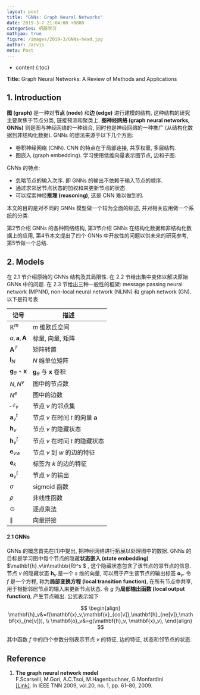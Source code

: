 ```yaml
---
layout: post
title: "GNNs: Graph Neural Networks"
date: 2019-3-7 21:04:00 +0800
categories: 机器学习
mathjax: true
figure: /images/2019-3/GNNs-head.jpg
author: Jarvis
meta: Post
---
```


* content
{:toc}




**Title:** Graph Neural Networks: A Review of Methods and Applications

## 1. Introduction

**图 (graph)** 是一种对**节点 (node)** 和**边 (edge)** 进行建模的结构, 这种结构的研究主要聚焦于节点分类, 链接预测和聚类上. **图神经网络 (graph neural networks, GNNs)** 则是图与神经网络的一种结合, 同时也是神经网络的一种推广 (从结构化数据到非结构化数据). GNNs 的想法来源于以下几个方面:

- 卷积神经网络 (CNN). CNN 的特点在于局部连接, 共享权重, 多层结构. 
- 图嵌入 (graph embedding). 学习使用低维向量表示图节点, 边和子图.

GNNs 的特点: 

* 忽略节点的输入次序. 即 GNNs 的输出不依赖于输入节点的顺序.
* 通过求邻居节点状态的加权和来更新节点的状态
* 可以探索神经**推理 (reasoning)**, 这是 CNN 难以做到的.

本文的目的是对不同的 GNNs 模型做一个较为全面的综述, 并对相关应用做一个系统的分类. 

第2节介绍 GNNs 的各种网络结构, 第3节介绍 GNNs 在结构化数据和非结构化数据上的应用, 第4节本文提出了四个 GNNs 中开放性的问题以供未来的研究参考, 第5节做一个总结.

## 2. Models

在 2.1 节介绍原始的 GNNs 结构及其局限性. 在 2.2 节给出集中变体以解决原始 GNNs 中的问题. 在 2.3 节给出三种一般性的框架: message passing neural network (MPNN), non-local neural network (NLNN) 和 graph network (GN). 以下是符号表

| 记号                   | 描述                             |
| ---------------------- | -------------------------------- |
| $\mathbb{R}^m$         | $m$ 维欧氏空间                   |
| $a, \mathbf{a}, \mathbf{A}$          | 标量, 向量, 矩阵                 |
| $\mathbf{A}^T$                | 矩阵转置                         |
| $\mathbf{I}_N$                | $N$ 维单位矩阵                   |
| $\mathbf{g}_{\theta}\star\mathbf{x}$ | $\mathbf{g}_{\theta}$ 与 $\mathbf{x}$ 卷积     |
| $N, N^v$               | 图中的节点数                     |
| $N^e$                  | 图中的边数                       |
| $\mathcal{N}_v$        | 节点 $v$ 的邻点集                |
| $\mathbf{a}_v^t$              | 节点 $v$ 在时间 $t$ 的向量 $\mathbf{a}$ |
| $\mathbf{h}_v$                | 节点 $v$ 的隐藏状态              |
| $\mathbf{h}_v^t$              | 节点 $v$ 在时间 $t$ 的隐藏状态   |
| $\mathbf{e}_{vw}$             | 节点 $v$ 到 $w$ 的边的特征       |
| $\mathbf{e}_k$                | 标签为 $k$ 的边的特征            |
| $\mathbf{o}_v^t$              | 节点 $v$ 的输出                  |
| $\sigma$               | sigmoid 函数                     |
| $\rho$                 | 非线性函数                       |
| $\odot$                | 逐点乘法                         |
| $\parallel$            | 向量拼接                         |

#### 2.1 GNNs

GNNs 的概念首先在[1]中提出, 把神经网络进行拓展以处理图中的数据. GNNs 的目标是学习图中每个节点的隐藏**状态嵌入 (state embedding)** $\mathbf{h}_v\in\mathbb{R}^s $ ,  这个隐藏状态包含了该节点的邻节点的信息. 节点 $v$ 的隐藏状态 $\mathbf{h}_v$ 是一个 $s$ 维的向量, 可以用于产生该节点的输出标签 $\mathbf{o}_v$. 令 $f$ 是一个方程, 称为**局部变换方程 (local transition function)**, 在所有节点中共享, 用于根据邻居节点的输入来更新节点状态. 令 $g$ 为**局部输出函数 (local output function)**, 产生节点输出. 公式表示如下

$$
\begin{align}
\mathbf{h}_v&=f(\mathbf{x}_v,\mathbf{x}_{co[v]},\mathbf{h}_{ne[v]},\mathbf{x}_{ne[v]}), \\
\mathbf{o}_v&=g(\mathbf{h}_v, \mathbf{x}_v),
\end{align}
$$

其中函数 $f$ 中的四个参数分别表示节点 $v$ 的特征, 边的特征, 状态和邻节点的状态. 



## Reference

1. **The graph neural network model**<br />
   F.Scarselli, M.Gori, A.C.Tsoi, M.Hagenbuchner, G.Monfardini<br />
   [[Link]](https://ieeexplore.ieee.org/abstract/document/4700287/). In IEEE TNN 2009, vol.20, no. 1, pp. 61–80, 2009.


